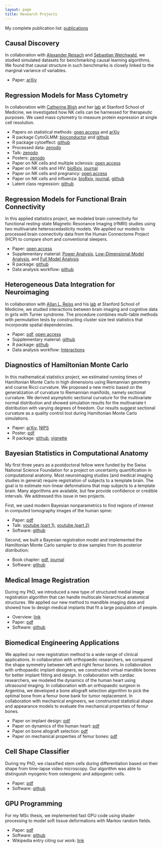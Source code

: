 ```yaml
---
layout: page
title: Research Projects
---
```


My complete publication list: [publications](https://christofseiler.github.io/publications/)

## Causal Discovery

In collaboration with [Alexander Reisach](https://www.linkedin.com/in/alexander-reisach-2033a9175/) and [Sebastian Weichwald](https://sweichwald.de), we studied simulated datasets for benchmarking causal learning algorithms. We found that causal structure in such benchmarks is closely linked to the marginal variance of variables.

* Paper: [arXiv](https://arxiv.org/abs/2102.13647)

## Regression Models for Mass Cytometry

In collaboration with [Catherine Blish](https://med.stanford.edu/profiles/catherine-blish) and her [lab](http://med.stanford.edu/blishlab.html) at Stanford School of Medicine, we investigated how NK cells can be harnessed for therapeutic purposes. We used mass cytometry to measure protein expression at single cell resolution.

* Papers on statistical methods: [open access](https://doi.org/10.1186/s12859-021-04067-x) and [arXiv](http://arxiv.org/abs/1903.07976)
* R package CytoGLMM: [bioconductor](https://bioconductor.org/packages/CytoGLMM) and [github](https://christofseiler.github.io/CytoGLMM/)
* R package cytoeffect: [github](https://christofseiler.github.io/cytoeffect/)
* Processed data: [zenodo](https://doi.org/10.5281/zenodo.2652578)
* Talk: [zenodo](https://doi.org/10.5281/zenodo.3524019)
* Posters: [zenodo](https://doi.org/10.5281/zenodo.2656626)
* Paper on NK cells and multiple sclerosis: [open access](https://doi.org/10.3389/fimmu.2020.00714)
* Paper on NK cells and HIV: [bioRxiv](https://doi.org/10.1101/764217), [journal](https://doi.org/10.1097/QAD.0000000000002488)
* Paper on NK cells and pregnancy: [open access](https://doi.org/10.3389/fimmu.2019.02469)
* Paper on NK cells and influenza: [bioRxiv](https://doi.org/10.1101/148528), [journal](http://dx.doi.org/10.4049/jimmunol.1800161), [github](https://github.com/ChristofSeiler/nk_influenza)
* Latent class regression: [github](https://github.com/ChristofSeiler/Ascona_Talk)

## Regression Models for Functional Brain Connectivity

In this applied statistics project, we modeled brain connectivity for functional resting-state Magnetic Resonance Imaging (rfMRI) studies using two multivariate heteroscedasticity models. We applied our models to processed brain connectivity data from the Human Connectome Project (HCP) to compare short and conventional sleepers.

* Paper: [open access](https://doi.org/10.3389/fnins.2017.00696)
* Supplementary material: [Power Analysis](https://christofseiler.github.io/CovRegFC_HCP/Power.html), [Low-Dimensional Model Analysis](https://christofseiler.github.io/CovRegFC_HCP/Low_Dimensional.html), and [Full Model Analysis](https://christofseiler.github.io/CovRegFC_HCP/Full.html)
* R package: [github](https://github.com/ChristofSeiler/CovRegFC)
* Data analysis workflow: [github](https://github.com/ChristofSeiler/CovRegFC_HCP)

## Heterogeneous Data Integration for Neuroimaging

In collaboration with [Allan L. Reiss](https://med.stanford.edu/profiles/allan-reiss) and his [lab](http://cibsr.stanford.edu/) at Stanford School of Medicine, we studied interactions between brain imaging and cognitive data in girls with Turner syndrome. The procedure combines multi-table methods with permutation tests by constructing cluster size test statistics that incorporate spatial dependencies.

* Paper: [pdf](https://christofseiler.github.io/braincog/BrainCognitionArticle_Neuroinformatics.pdf), [open access](https://www.ncbi.nlm.nih.gov/pmc/articles/PMC6223630/)
* Supplementary material: [github](https://github.com/ChristofSeiler/braincog_manuscript)
* R package: [github](https://github.com/ChristofSeiler/braincog)
* Data analysis workflow: [Interactions](https://christofseiler.github.io/braincog/supplementary_materials/Interactions_2.html)

## Diagnostics of Hamiltonian Monte Carlo

In this mathematical statistics project, we estimated running times of Hamiltonian Monte Carlo in high dimensions using Riemannian geometry and coarse Ricci curvature. We proposed a new metric based on the generalization of curvature to Riemannian manifolds, namely sectional curvature. We derived asymptotic sectional curvature for the multivariate normal distribution and showed simulation results for the multivariate t distribution with varying degrees of freedom. Our results suggest sectional curvature as a quality control tool during Hamiltonian Monte Carlo simulations.

* Paper: [arXiv](http://arxiv.org/abs/1407.1114), [NIPS](http://papers.nips.cc/paper/5500-positive-curvature-and-hamiltonian-monte-carlo.pdf)
* Poster: [pdf](https://christofseiler.github.io/NIPS-Poster.pdf)
* R package: [github](https://github.com/ChristofSeiler/curvature), [vignette](https://christofseiler.github.io/vignettes/curvature.html)

## Bayesian Statistics in Computational Anatomy

My first three years as a postdoctoral fellow were funded by the Swiss National Science Foundation for a project on uncertainty quantification in computational anatomy. Most neuroimaging studies (and medical imaging studies in general) require registration of subjects to a template brain. The goal is to estimate non-linear deformations that map subjects to a template brain. Many algorithms are available, but few provide confidence or credible intervals. We addressed this issue in two projects.

First, we used modern Bayesian nonparametrics to find regions of interest in computed tomography images of the human spine:

* Paper: [pdf](https://hal.inria.fr/hal-00847185/document)
* Talk: [youtube (part 1)](https://www.youtube.com/watch?v=KZO-EaJ6Qrc), [youtube (part 2)](https://www.youtube.com/watch?v=B22UeW_wOpg)
* Software: [github](https://github.com/ChristofSeiler/BayesianNonparametrics.git)

Second, we built a Bayesian registration model and implemented the Hamiltonian Monte Carlo sampler to draw samples from its posterior distribution:

* Book chapter: [pdf](https://christofseiler.github.io/Preprint_Bayesian_CA.pdf), [journal](https://www.elsevier.com/books/statistical-shape-and-deformation-analysis/zheng/978-0-12-810493-4)
* Software: [github](https://github.com/ChristofSeiler/BayesianImageRegistration)

## Medical Image Registration

During my PhD, we introduced a new type of structured medial image registration algorithm that can handle multiscale hierarchical anatomical structures. We applied our new method to mandible imaging data and showed how to design medical implants that fit a large population of people.

* Overview: [link](https://christofseiler.github.io/phd)
* Paper: [pdf](https://hal.inria.fr/hal-00813866/file/SeilerPolyaffineTransformationTreesMedIA2012.pdf)
* Software: [github](https://github.com/ChristofSeiler/PolyaffineTransformationTrees.git)

## Biomedical Engineering Applications

We applied our new registration method to a wide range of clinical applications. In collaboration with orthopaedic researchers, we compared the shape symmetry between left and right femur bones. In collaboration with orthopaedic implant designers, we constructed virtual mandible bones for better implant fitting and design. In collaboration with cardiac researchers, we modeled the dynamics of the human heart using ultrasound imaging. In collaboration with an orthopaedic surgeon in Argentina, we developed a bone allograft selection algorithm to pick the optimal bone from a femur bone bank for tumor replacement. In collaboration with mechanical engineers, we constructed statistical shape and appearance models to evaluate the mechanical properties of femur bones.

* Paper on implant design: [pdf](http://www.mauricioreyes.me/Publications/BouMiccai2012.pdf)
* Paper on dynamics of the human heart: [pdf](http://hal.inria.fr/hal-00840041/PDF/MICCAI_mcleod_2013.pdf)
* Paper on bone allograft selection: [pdf](http://www-sop.inria.fr/asclepios/Publications/Christof.Seiler/RitaccoSeilerCTB2012.pdf)
* Paper on mechanical properties of femur bones: [pdf](http://www.mauricioreyes.me/Publications/BonarettiMEP2014.pdf)

## Cell Shape Classifier

During my PhD, we classified stem cells during differentiation based on their shape from time-lapse video microscopy. Our algorithm was able to distinguish myogenic from osteogenic and adipogenic cells.

* Paper: [pdf](https://christofseiler.github.io/Paper_Accepted_Time-Lapse.pdf)
* Software: [github](https://github.com/ChristofSeiler/CellShapeClassifier)

## GPU Programming

For my MSc thesis, we implemented fast GPU code using shader processing to model soft tissue deformations with Markov random fields.

* Paper: [pdf](https://christofseiler.github.io/PaperHMRFDeformationGPU.pdf)
* Software: [github](https://github.com/ChristofSeiler/SoftTissueDeformations.git)
* Wikipedia entry citing our work: [link](https://en.wikipedia.org/wiki/Write-only_memory_(engineering)#cite_ref-7)
